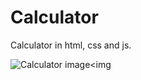 # Calculator
Calculator in html, css and js.

<img heigth="500em" src="https://github.com/MatheusGomesNeto/Calculator/tree/main/images" alt="Calculator image"><img
